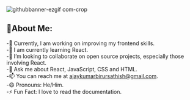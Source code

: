 
![githubbanner-ezgif com-crop](https://user-images.githubusercontent.com/74038190/219923823-bf1ce878-c6b8-4faa-be07-93e6b1006521.gif)
## 👋About Me:

-🔭 Currently, I am working on improving my frontend skills.<br>
-🌱 I am currently learning React.<br>
-👯 I’m looking to collaborate on open source projects, especially those involving React.<br>
-💬 Ask me about React, JavaScript, CSS and HTML.<br>
-📫 You can reach me at ajaykumarbirursathish@gmail.com.<br>
-😄 Pronouns: He/Him.<br>
-⚡ Fun Fact: I love to read the documentation.<br>
